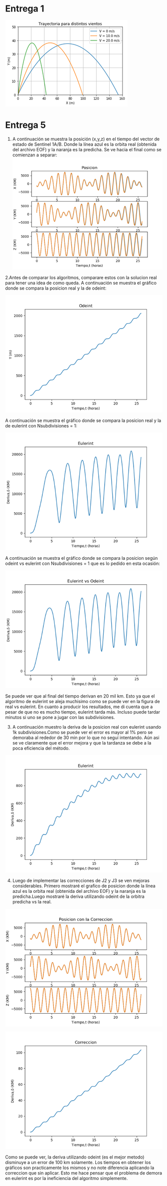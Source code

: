 # Entrega 1

![alt text](https://github.com/FelipeAravenaR98/MCOC2020-P1/blob/master/Trayectoria%20para%20distintos%20vientos.%20Entrega%201..png?raw=true)

# Entrega 5

1. A continuación se muestra la posición (x,y,z) en el tiempo del vector de estado de Sentinel 1A/B. Donde la línea azul es la orbita real (obtenida del archivo EOF) y la naranja es la predicha. Se ve hacia el final como se comienzan a separar:
![alt text](https://github.com/FelipeAravenaR98/MCOC2020-P1/blob/master/Entrega%205/Posicion%20sin%20Correccion.png?raw=true)

2.Antes de comparar los algoritmos, comparare estos con la solucion real para tener una idea de como queda.
A continuación se muestra el gráfico donde se compara  la posicion real y la de odeint:

![alt text](https://github.com/FelipeAravenaR98/MCOC2020-P1/blob/master/Entrega%205/Deriva%20odeint%20sin%20correccion.png?raw=true)

A continuación se muestra el gráfico donde se compara  la posicion real y la de eulerint con Nsubdivisiones = 1:

![alt text](https://github.com/FelipeAravenaR98/MCOC2020-P1/blob/master/Entrega%205/Deriva%20eulerint%20sin%20correccion.png?raw=true)

A continuación se muestra el gráfico donde se compara  la posicion según odeint vs eulerint con Nsubdivisiones = 1 que es lo pedido en esta ocasión:

![alt text](https://github.com/FelipeAravenaR98/MCOC2020-P1/blob/master/Entrega%205/Eulerint%20vs%20odeint.png?raw=true)

Se puede ver que al final del tiempo derivan en 20 mil km. Esto ya que el algoritmo de eulerint se aleja muchisimo como se puede ver en la figura de real vs eulerint. En cuanto a producir los resultados, me di cuenta que a pesar de que no es mucho tiempo, eulerint tarda más. Incluso puede tardar minutos si uno se pone a jugar con las subdivisiones.


3. A continuación muestro la deriva de la posicion real con eulerint usando 1k subdivisiones.Como se puede ver el error es mayor al 1% pero se demoraba al rededor de 30 min por lo que no seguí intentando. Aún asi se ve claramente que el error mejora y que la tardanza se debe a la poca eficiencia del método.

![alt text](https://github.com/FelipeAravenaR98/MCOC2020-P1/blob/master/Entrega%205/Diferencia%20eulerin%20vs%20real%20con%20mil%20subdivisiones.png?raw=true)

4. Luego de implementar las correcciones de J2 y J3 se ven mejoras considerables. Primero mostraré el grafico de posicion donde la línea azul es la orbita real (obtenida del archivo EOF) y la naranja es la predicha.Luego mostraré la deriva utilizando odeint de la orbitra predicha vs la real. 

![alt text](https://github.com/FelipeAravenaR98/MCOC2020-P1/blob/master/Entrega%205/Posicion%20con%20Correccion.png?raw=true)


![alt text](https://github.com/FelipeAravenaR98/MCOC2020-P1/blob/master/Entrega%205/Deriva%20Correccion%20Odeint.png?raw=true)


Como se puede ver, la deriva utilizando odeint (es el mejor metodo) disminuye a un error de 100 km solamente. Los tiempos en obtener los gráficos son practicamente los mismos y no note diferencia aplicando la correccion que sin aplicar. Esto me hace pensar que el problema de demora en eulerint es por la ineficiencia del algoritmo simplemente.






